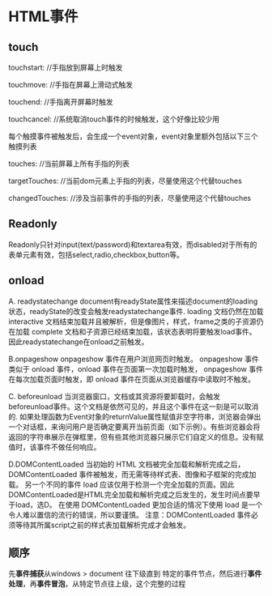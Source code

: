 # HTML事件

## touch

touchstart:     //手指放到屏幕上时触发

touchmove:      //手指在屏幕上滑动式触发

touchend:    //手指离开屏幕时触发

touchcancel:     //系统取消touch事件的时候触发，这个好像比较少用

每个触摸事件被触发后，会生成一个event对象，event对象里额外包括以下三个触摸列表

touches:     //当前屏幕上所有手指的列表

targetTouches:      //当前dom元素上手指的列表，尽量使用这个代替touches

changedTouches:     //涉及当前事件的手指的列表，尽量使用这个代替touches

## Readonly

Readonly只针对input(text/password)和textarea有效，而disabled对于所有的表单元素有效，包括select,radio,checkbox,button等。

## onload

A. readystatechange
document有readyState属性来描述document的loading状态，readyState的改变会触发readystatechange事件.
loading
文档仍然在加载
interactive
文档结束加载并且被解析，但是像图片，样式，frame之类的子资源仍在加载
complete
文档和子资源已经结束加载，该状态表明将要触发load事件。
因此readystatechange在onload之前触发。

B.onpageshow
onpageshow 事件在用户浏览网页时触发。
onpageshow 事件类似于 onload 事件，onload 事件在页面第一次加载时触发， onpageshow 事件在每次加载页面时触发，即 onload 事件在页面从浏览器缓存中读取时不触发。

C. beforeunload
当浏览器窗口，文档或其资源将要卸载时，会触发beforeunload事件。这个文档是依然可见的，并且这个事件在这一刻是可以取消的.
如果处理函数为Event对象的returnValue属性赋值非空字符串，浏览器会弹出一个对话框，来询问用户是否确定要离开当前页面（如下示例）。有些浏览器会将返回的字符串展示在弹框里，但有些其他浏览器只展示它们自定义的信息。没有赋值时，该事件不做任何响应。

D.DOMContentLoaded
当初始的 HTML 文档被完全加载和解析完成之后，DOMContentLoaded 事件被触发，而无需等待样式表、图像和子框架的完成加载。
另一个不同的事件 load 应该仅用于检测一个完全加载的页面。因此DOMContentLoaded是HTML完全加载和解析完成之后发生的，发生时间点要早于load，选D。
在使用 DOMContentLoaded 更加合适的情况下使用 load 是一个令人难以置信的流行的错误，所以要谨慎。
注意：DOMContentLoaded 事件必须等待其所属script之前的样式表加载解析完成才会触发。

## 顺序

 先**事件捕获**从windows > document 往下级直到 特定的事件节点，然后进行**事件处理**，再**事件冒泡**，从特定节点往上级，这个完整的过程

